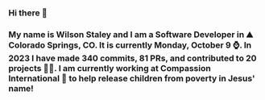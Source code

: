 ### Hi there 👋

### My name is Wilson Staley and I am a Software Developer in ⛰ Colorado Springs, CO.  It is currently Monday, October 9 ⌚. In 2023 I have made 340 commits, 81 PRs, and contributed to 20 projects 👨‍💻. I am currently working at Compassion International 🏢 to help release children from poverty in Jesus' name!